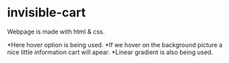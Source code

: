 # invisible-cart
Webpage is made with html & css.

*Here hover option is being used.
*If we hover on the background picture a nice little information cart will apear.
*Linear gradient is also being used.

